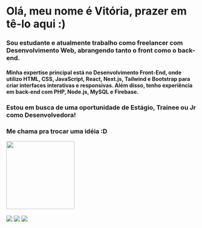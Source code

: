 
#  Olá, meu nome é Vitória, prazer em tê-lo aqui :) 
### Sou estudante e atualmente trabalho como freelancer com Desenvolvimento Web, abrangendo tanto o front como o back-end. 
#### Minha expertise principal está no Desenvolvimento Front-End, onde utilizo HTML, CSS, JavaScript, React, Next.js, Tailwind e Bootstrap para criar interfaces interativas e responsivas. Além disso, tenho experiência em back-end com PHP, Node.js, MySQL e Firebase. 
### Estou em busca de uma oportunidade de Estágio, Trainee ou Jr como Desenvolvedora!
### Me chama pra trocar uma idéia :D

<div>
  <a href="https://github.com/Vitoria-Junker">
  <img height="180em" src="https://github-readme-stats.vercel.app/api/top-langs/?username=Vitoria-Junker&layout=compact&langs_count=6&theme=tokyonight"/>
</div>
 <br>
<div> 
  <a href="https://instagram.com/stralproj" target="_blank"><img src="https://img.shields.io/badge/-Instagram-%23E4405F?style=for-the-badge&logo=instagram&logoColor=white" target="_blank"></a>
  <a href = "mailto:vickjunker14@gmail.com"><img src="https://img.shields.io/badge/-Gmail-%23333?style=for-the-badge&logo=gmail&logoColor=white" target="_blank"></a>
  <a href="https://www.linkedin.com/in/vitoriajunker/" target="_blank"><img src="https://img.shields.io/badge/-LinkedIn-%230077B5?style=for-the-badge&logo=linkedin&logoColor=white" target="_blank"></a> 
</div>
